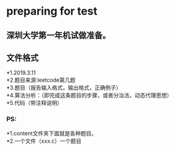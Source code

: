 preparing for test
====


深圳大学第一年机试做准备。
------------------------


<h2>文件格式</h2>
*1.2019.3.11<br/>
*2.题目来源:leetcode第几题<br/>
*3.题目（报告输入格式，输出格式，正确例子）<br/>
*4.算法分析：（即完成这条题目的步骤，或者分治法，动态代理思想）<br/>
*5.代码（带注释说明）<br/>



<h3>PS:</h3>
*1.content文件夹下面就是各种题目。<br/>
*2.一个文件（xxx.c）一个题目<br/>

